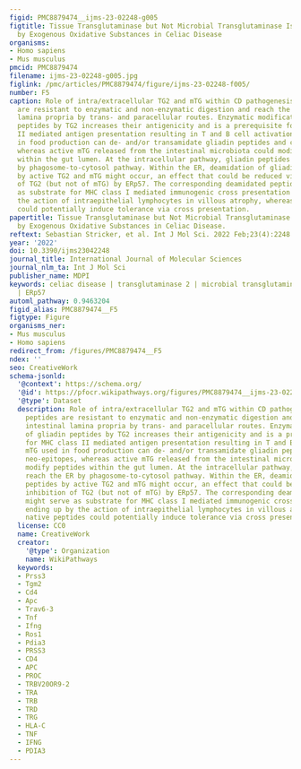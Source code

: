 ```yaml
---
figid: PMC8879474__ijms-23-02248-g005
figtitle: Tissue Transglutaminase but Not Microbial Transglutaminase Is Inhibited
  by Exogenous Oxidative Substances in Celiac Disease
organisms:
- Homo sapiens
- Mus musculus
pmcid: PMC8879474
filename: ijms-23-02248-g005.jpg
figlink: /pmc/articles/PMC8879474/figure/ijms-23-02248-f005/
number: F5
caption: Role of intra/extracellular TG2 and mTG within CD pathogenesis. Gliadin peptides
  are resistant to enzymatic and non-enzymatic digestion and reach the intestinal
  lamina propria by trans- and paracellular routes. Enzymatic modification of gliadin
  peptides by TG2 increases their antigenicity and is a prerequisite for MHC class
  II mediated antigen presentation resulting in T and B cell activation. mTG used
  in food production can de- and/or transamidate gliadin peptides and create neo-epitopes,
  whereas active mTG released from the intestinal microbiota could modify peptides
  within the gut lumen. At the intracellular pathway, gliadin peptides reach the ER
  by phagosome-to-cytosol pathway. Within the ER, deamidation of gliadin peptides
  by active TG2 and mTG might occur, an effect that could be reduced via inhibition
  of TG2 (but not of mTG) by ERp57. The corresponding deamidated peptides might serve
  as substrate for MHC class I mediated immunogenic cross presentation ending up by
  the action of intraepithelial lymphocytes in villous atrophy, whereas native peptides
  could potentially induce tolerance via cross presentation.
papertitle: Tissue Transglutaminase but Not Microbial Transglutaminase Is Inhibited
  by Exogenous Oxidative Substances in Celiac Disease.
reftext: Sebastian Stricker, et al. Int J Mol Sci. 2022 Feb;23(4):2248.
year: '2022'
doi: 10.3390/ijms23042248
journal_title: International Journal of Molecular Sciences
journal_nlm_ta: Int J Mol Sci
publisher_name: MDPI
keywords: celiac disease | transglutaminase 2 | microbial transglutaminase | TG2 inhibitor
  | ERp57
automl_pathway: 0.9463204
figid_alias: PMC8879474__F5
figtype: Figure
organisms_ner:
- Mus musculus
- Homo sapiens
redirect_from: /figures/PMC8879474__F5
ndex: ''
seo: CreativeWork
schema-jsonld:
  '@context': https://schema.org/
  '@id': https://pfocr.wikipathways.org/figures/PMC8879474__ijms-23-02248-g005.html
  '@type': Dataset
  description: Role of intra/extracellular TG2 and mTG within CD pathogenesis. Gliadin
    peptides are resistant to enzymatic and non-enzymatic digestion and reach the
    intestinal lamina propria by trans- and paracellular routes. Enzymatic modification
    of gliadin peptides by TG2 increases their antigenicity and is a prerequisite
    for MHC class II mediated antigen presentation resulting in T and B cell activation.
    mTG used in food production can de- and/or transamidate gliadin peptides and create
    neo-epitopes, whereas active mTG released from the intestinal microbiota could
    modify peptides within the gut lumen. At the intracellular pathway, gliadin peptides
    reach the ER by phagosome-to-cytosol pathway. Within the ER, deamidation of gliadin
    peptides by active TG2 and mTG might occur, an effect that could be reduced via
    inhibition of TG2 (but not of mTG) by ERp57. The corresponding deamidated peptides
    might serve as substrate for MHC class I mediated immunogenic cross presentation
    ending up by the action of intraepithelial lymphocytes in villous atrophy, whereas
    native peptides could potentially induce tolerance via cross presentation.
  license: CC0
  name: CreativeWork
  creator:
    '@type': Organization
    name: WikiPathways
  keywords:
  - Prss3
  - Tgm2
  - Cd4
  - Apc
  - Trav6-3
  - Tnf
  - Ifng
  - Ros1
  - Pdia3
  - PRSS3
  - CD4
  - APC
  - PROC
  - TRBV20OR9-2
  - TRA
  - TRB
  - TRD
  - TRG
  - HLA-C
  - TNF
  - IFNG
  - PDIA3
---
```

